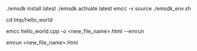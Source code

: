 ./emsdk install latest
./emsdk activate latest
emcc -v
source ./emsdk_env.sh

cd tmp/hello_world

emcc hello_world.cpp -o <new_file_name>.html --emrun

emrun <new_file_name>.html